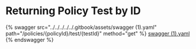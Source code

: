 # Returning Policy Test by ID

{% swagger src="../../../../../.gitbook/assets/swagger (1).yaml" path="/policies/{policyId}/test/{testId}" method="get" %}
[swagger (1).yaml](<../../../../../.gitbook/assets/swagger (1).yaml>)
{% endswagger %}
